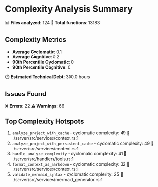 # Complexity Analysis Summary

📊 **Files analyzed**: 124
🔧 **Total functions**: 13183

## Complexity Metrics

- **Average Cyclomatic**: 0.1
- **Average Cognitive**: 0.2
- **90th Percentile Cyclomatic**: 0
- **90th Percentile Cognitive**: 0

⏱️  **Estimated Technical Debt**: 300.0 hours

## Issues Found

❌ **Errors**: 22
⚠️  **Warnings**: 66

## Top Complexity Hotspots

1. `analyze_project_with_cache` - cyclomatic complexity: 49
   📁 ./server/src/services/context.rs:1
2. `analyze_project_with_persistent_cache` - cyclomatic complexity: 49
   📁 ./server/src/services/context.rs:1
3. `handle_analyze_complexity` - cyclomatic complexity: 41
   📁 ./server/src/handlers/tools.rs:1
4. `format_context_as_markdown` - cyclomatic complexity: 32
   📁 ./server/src/services/context.rs:1
5. `validate_mermaid_syntax` - cyclomatic complexity: 25
   📁 ./server/src/services/mermaid_generator.rs:1

